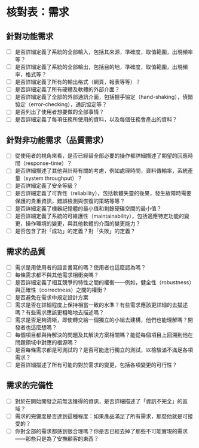 # 核對表：需求
## 針對功能需求
- [ ] 是否詳細定義了系統的全部輸入，包括其來源，準確度，取值範圍，出現頻率等？
- [ ] 是否詳細定義了系統的全部輸出，包括目的地，準確度，取值範圍，出現頻率，格式等？
- [ ] 是否詳細定義了所有的輸出格式（網頁，報表等等）？
- [ ] 是否詳細定義了所有硬體及軟體的外部介面？
- [ ] 是否詳細定義了全部的外部通訊介面，包括握手協定（hand-shaking），偵錯協定（error-checking），通訊協定等？
- [ ] 是否列出了使用者想要做的全部事情？
- [ ] 是否詳細定義了每項任務所使用的資料，以及每個任務會產出的資料？

## 針對非功能需求（品質需求）
- [ ] 從使用者的視角來看，是否已經替全部必要的操作都詳細描述了期望的回應時間（response-time）？
- [ ] 是否詳細描述了其他與計時有關的考慮，例如處理時間，資料傳輸率，系統產量（system throughput）？
- [ ] 是否詳細定義了安全等級？
- [ ] 是否詳細定義了可靠性（reliability），包括軟體失靈的後果，發生故障時需要保護的貴重資訊，錯誤檢測與恢復的策略等等？
- [ ] 是否詳細定義了機器記憶體的最小值和剩餘硬碟空間的最小值？
- [ ] 是否詳細定義了系統的可維護性（maintainability），包括適應特定功能的變更，操作環境的變更，與其他軟體的介面的變更能力？
- [ ] 是否包含了對「成功」的定義？對「失敗」的定義？

## 需求的品質
- [ ] 需求是用使用者的語言書寫的嗎？使用者也這麼認為嗎？
- [ ] 每條需求都不與其他需求相衝突嗎？
- [ ] 是否詳細定義了相互競爭的特性之間的權衡——例如，健全性（robustness）與正確性（correctness）之間的權衡？
- [ ] 是否避免在需求中規定設計方案
- [ ] 需求是否在詳細程度上保持相當一致的水準？有些需求應該更詳細的去描述嗎？有些需求應該更粗略地去描述嗎？
- [ ] 需求是否足夠清晰，即使轉交給一個獨立的小組去建構，他們也能理解嗎？開發者也這麼想嗎？
- [ ] 每個項目都與待解決的問題及其解決方案相關嗎？能從每個項目上回溯到他在問題領域中對應的根源嗎？
- [ ] 是否每條需求都是可測試的？是否可能進行獨立的測試，以檢驗滿不滿足各項需求？
- [ ] 是否詳細描述了所有可能的對於需求的變更，包括各項變更的可行性？

## 需求的完備性
- [ ] 對於在開始開發之前無法獲得的資訊，是否詳細描述了「資訊不完全」的區域？
- [ ] 需求的完備度是否達到這種程度：如果產品滿足了所有需求，那麼他就是可接受的？
- [ ] 你對全部的需求都感到很合理嗎？你是否已經去掉了那些不可能實現的需求——那些只是為了安撫顧客的東西？

